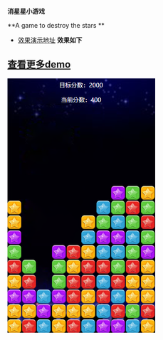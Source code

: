 <b>消星星小游戏</b>

**A game to destroy the stars **

- [效果演示地址](https://anderson-an.github.io/StarsGame/)
<b>效果如下</b>
## [查看更多demo](https://github.com/Anderson-An/StarsGame)
![image](https://github.com/Anderson-An/StarsGame/blob/master/pic/review.png?raw=true)